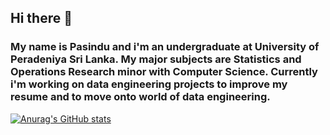 ## Hi there 👋

### My name is Pasindu and i'm an undergraduate at University of Peradeniya Sri Lanka. My major subjects are Statistics and Operations Research minor with Computer Science. Currently i'm working on data engineering projects to improve my resume and to move onto world of data engineering.

[![Anurag's GitHub stats](https://github-readme-stats.vercel.app/api?username=PasinduJayasinghe)](https://github.com/anuraghazra/github-readme-stats)
